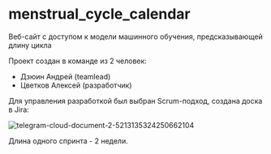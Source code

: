 # menstrual_cycle_calendar
Веб-сайт с доступом к модели машинного обучения, предсказывающей длину цикла

Проект создан в команде из 2 человек:

- Дзюин Андрей (teamlead)
- Цветков Алексей (разработчик)

Для управления разработкой был выбран Scrum-подход, создана доска в Jira:

![telegram-cloud-document-2-5213135324250662104](https://github.com/user-attachments/assets/e71eceef-845c-44ca-aff8-9a831f11f904)

Длина одного спринта - 2 недели.

